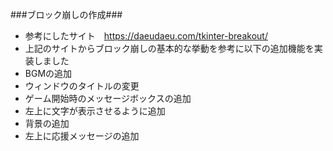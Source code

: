 ###ブロック崩しの作成###
 - 参考にしたサイト　https://daeudaeu.com/tkinter-breakout/
 - 上記のサイトからブロック崩しの基本的な挙動を参考に以下の追加機能を実装しました
 - BGMの追加
 - ウィンドウのタイトルの変更
 - ゲーム開始時のメッセージボックスの追加
 - 左上に文字が表示させるように追加
 - 背景の追加
 - 左上に応援メッセージの追加
